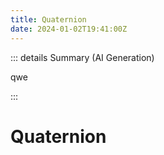 ```yaml
---
title: Quaternion
date: 2024-01-02T19:41:00Z
---
```

::: details Summary (AI Generation)
<!-- DESC SEP -->
qwe
<!-- AI Summerized -->

<!-- DESC SEP -->
:::

# Quaternion
